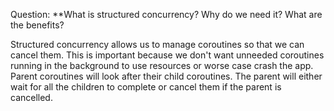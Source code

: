 Question:
**What is structured concurrency?  Why do we need it? What are the benefits?
<div class="hint">
  Structured concurrency allows us to manage coroutines so that we can cancel them. This is important because we don't want unneeded coroutines running in the background to use resources or worse case crash the app. Parent coroutines will look after their child coroutines. The parent will either wait for all the children to complete or cancel them if the parent is cancelled.
</div>
